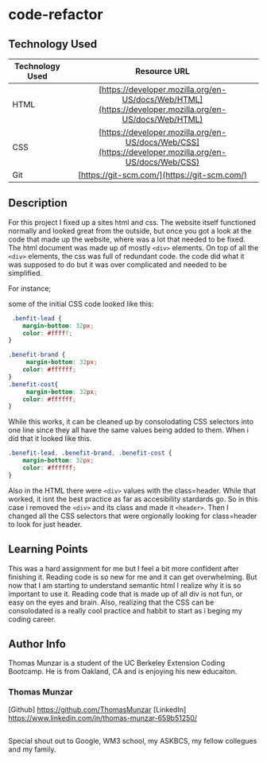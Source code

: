 # code-refactor

## Technology Used 

| Technology Used         | Resource URL           | 
| ------------- |:-------------:| 
| HTML    | [https://developer.mozilla.org/en-US/docs/Web/HTML](https://developer.mozilla.org/en-US/docs/Web/HTML) | 
| CSS     | [https://developer.mozilla.org/en-US/docs/Web/CSS](https://developer.mozilla.org/en-US/docs/Web/CSS)      |   
| Git | [https://git-scm.com/](https://git-scm.com/)     |  


## Description
For this project I fixed up a sites html and css. The website itself functioned normally and looked great from the outside, but once you got a look at the code that made up the website, where was a lot that needed to be fixed. The html document was made up of mostly ```` <div> ```` elements.
On top of all the ````<div>```` elements, the css was full of redundant code.
the code did what it was supposed to do but it was over complicated and needed to be simplified.

For instance;

some of the initial CSS code looked like this:

```CSS
 .benfit-lead {
    margin-bottom: 32px;
    color: #fffff;
}

.benefit-brand {
     margin-bottom: 32px;
    color: #ffffff;
}
.benefit-cost{
     margin-bottom: 32px;
    color: #ffffff;
}
 ```

While this works, it can be cleaned up by consolodating CSS selectors into one line since they all have the same values being added to them. 
When i did that it looked like this.


```CSS
.benefit-lead, .benefit-brand, .benefit-cost {
    margin-bottom: 32px;
    color: #ffffff;
}
```

Also in the HTML there were ```<div>``` values with the class=header. While that worked, it isnt the best practice as far as accesibility stardards go. So in this case i removed the ```<div>``` and its class and made it ```<header>```. Then I changed all the CSS selectors that were orgionally looking for class=header to look for just header.

## Learning Points

This was a hard assignment for me but I feel a bit more confident after finishing it.  Reading code is so new for me and it can get overwhelming. But now that I am starting to understand semantic html I realize why it is so important to use it.  Reading code that is made up of all div is not fun, or easy on the eyes and brain. Also, realizing that the CSS can be consolodated is a really cool practice and habbit to start as i beging my coding career.

## Author Info

Thomas Munzar is a student of the UC Berkeley Extension Coding Bootcamp. He is from Oakland, CA and is enjoying his new educaiton.

### Thomas Munzar

[Github] https://github.com/ThomasMunzar
[LinkedIn] https://www.linkedin.com/in/thomas-munzar-659b51250/


##

Special shout out to Google, WM3 school, my ASKBCS, my fellow collegues and my family.